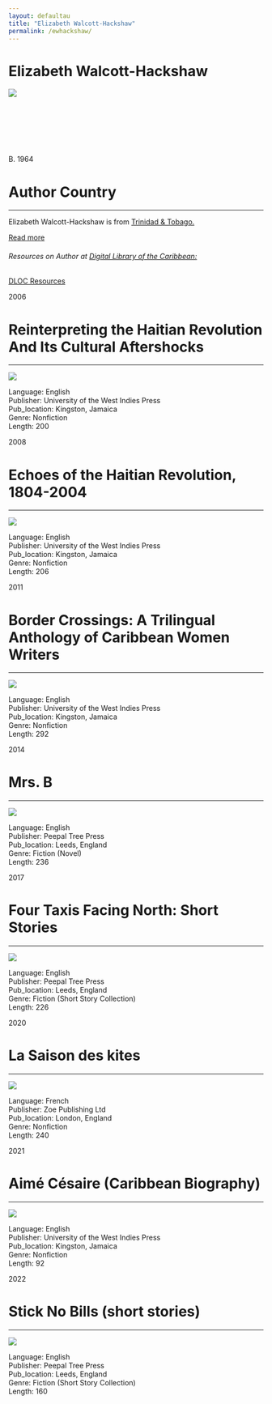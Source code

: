 ```yaml
---
layout: defaultau
title: "Elizabeth Walcott-Hackshaw"
permalink: /ewhackshaw/
---
```

<!-- partial:index.partial.html -->
<div class="content">
    <h1>Elizabeth Walcott-Hackshaw</h1>
    <div class="quote">
        <div><img src="https://encrypted-tbn0.gstatic.com/images?q=tbn:ANd9GcQueET2eD5gxlKa6GQsxsAROhInn4gqfIp87qd7Dy6j8lGzm78U" class="logo"></div>
    </div>
    <div class="timeline">
        <div style="padding-bottom:100px;"></div>
        <div class="block">
            <div class="date right"><p class="right">B. 1964</p></div>
            <div class="dot"></div>
            <div class="left first">
            <div class="author_country">
                <h1>Author Country</h1><hr>
          <div class="aclocation">  <p>Elizabeth Walcott-Hackshaw is from <a href="{{ site.baseurl }}/3">Trinidad & Tobago.</a></p></div>
            <div class="acreadmore">  <a href="https://en.wikipedia.org/wiki/Elizabeth_Walcott-Hackshaw" target="_blank">Read more</a></div>
            <div class="aclocation">  <h6>Resources on Author at <a href="https://dloc.com" target="_blank">Digital Library of the Caribbean:</a></h6></div>
            <div class="dlocresources"><a href="{{ site.baseurl }}/ewalcotthackshaw_dloc" target="_blank">DLOC Resources</a></div>
            </div>
            </div>
        </div>
        <div class="block">
            <div class="date left"><p class="left">2006</p></div>
            <div class="dot"></div>
            <div class="right hide">
                <h1>Reinterpreting the Haitian Revolution And Its Cultural Aftershocks</h1><hr>
                <p><img src="https://encrypted-tbn2.gstatic.com/images?q=tbn:ANd9GcRvOQEKMUQ8z-sBM1W0-Kol-rR76tGSMnQzgnXnJ2m6PvRcOg-P"></p>
                <p>
                Language: English<br/>
                Publisher: University of the West Indies Press<br/>
                Pub_location: Kingston, Jamaica<br/>
                Genre: Nonfiction<br/>
                Length: 200<br/>                   </p>
            </div>
        </div>
       <div class="block">
            <div class="date right"><p class="right">2008</p></div>
            <div class="dot"></div>
            <div class="left hide">
                <h1>Echoes of the Haitian Revolution, 1804-2004</h1><hr>
                <p><img src="https://m.media-amazon.com/images/I/41oWMZtLUqL._SY291_BO1,204,203,200_QL40_FMwebp_.jpg"></p>
                <p>
                Language: English<br/>
                Publisher: University of the West Indies Press<br/>
                Pub_location: Kingston, Jamaica<br/>
                Genre: Nonfiction<br/>
                Length: 206<br/>                   </p>
            </div>
        </div>
       <div class="block">
            <div class="date left"><p class="left">2011</p></div>
            <div class="dot"></div>
            <div class="right hide">
                <h1>Border Crossings: A Trilingual Anthology of Caribbean Women Writers</h1><hr>
                <p><img src="https://m.media-amazon.com/images/I/41R+EL3ED1L._SX331_BO1,204,203,200_.jpg"></p>
                <p>
                Language: English<br/>
                Publisher: University of the West Indies Press<br/>
                Pub_location: Kingston, Jamaica<br/>
                Genre: Nonfiction<br/>
                Length: 292<br/>                   </p>
            </div>
        </div>
       <div class="block">
            <div class="date right"><p class="right">2014</p></div>
            <div class="dot"></div>
            <div class="left hide">
                <h1>Mrs. B</h1><hr>
                <p><img src="https://m.media-amazon.com/images/I/51VX3OOKquL._SX327_BO1,204,203,200_.jpg"></p>
                <p>
                Language: English<br/>
                Publisher: Peepal Tree Press<br/>
                Pub_location: Leeds, England<br/>
                Genre: Fiction (Novel)<br/>
                Length: 236<br/>                   </p>
            </div>
        </div>
<div class="block">
            <div class="date left"><p class="left">2017</p></div>
            <div class="dot"></div>
            <div class="right hide">
                <h1>Four Taxis Facing North: Short Stories</h1><hr>
                <p><img src="https://www.peepaltreepress.com/sites/default/files/styles/book_cover_large/public/9781845233471.jpg?itok=RznOXGn8"></p>
                <p>
                Language: English<br/>
                Publisher: Peepal Tree Press<br/>
                Pub_location: Leeds, England<br/>
                Genre: Fiction (Short Story Collection)<br/>
                Length: 226<br/>                   </p>
            </div>
        </div>
       <div class="block">
            <div class="date right"><p class="right">2020</p></div>
            <div class="dot"></div>
            <div class="left hide">
                <h1>La Saison des kites</h1><hr>
                <p><img src="https://m.media-amazon.com/images/I/51isXvfko+L._SY344_BO1,204,203,200_.jpg"></p>
                <p>
                Language: French<br/>
                Publisher: Zoe Publishing Ltd<br/>
                Pub_location: London, England<br/>
                Genre: Nonfiction<br/>
                Length: 240<br/>                   </p>
            </div>
        </div>
       <div class="block">
            <div class="date left"><p class="left">2021</p></div>
            <div class="dot"></div>
            <div class="right hide">
                <h1>Aimé Césaire (Caribbean Biography)</h1><hr>
                <p><img src="https://m.media-amazon.com/images/I/41ycuh9gw2L._SY291_BO1,204,203,200_QL40_FMwebp_.jpg"></p>
                <p>
                Language: English<br/>
                Publisher: University of the West Indies Press<br/>
                Pub_location: Kingston, Jamaica<br/>
                Genre: Nonfiction<br/>
                Length: 92<br/>                   </p>
            </div>
        </div>
       <div class="block">
            <div class="date right"><p class="right">2022</p></div>
            <div class="dot"></div>
            <div class="left hide">
                <h1>Stick No Bills (short stories)</h1><hr>
                <p><img src="https://m.media-amazon.com/images/I/41qAAQBPa8L._SX318_BO1,204,203,200_.jpg"></p>
                <p>
                Language: English<br/>
                Publisher: Peepal Tree Press<br/>
                Pub_location: Leeds, England<br/>
                Genre: Fiction (Short Story Collection)<br/>
                Length: 160<br/>                   </p>
            </div>
        </div>
  <!-- partial -->
<script src='https://cdnjs.cloudflare.com/ajax/libs/jquery/3.1.1/jquery.min.js'></script><script  src="{{ site.baseurl }}/assets/js/authorscript.js"></script>
